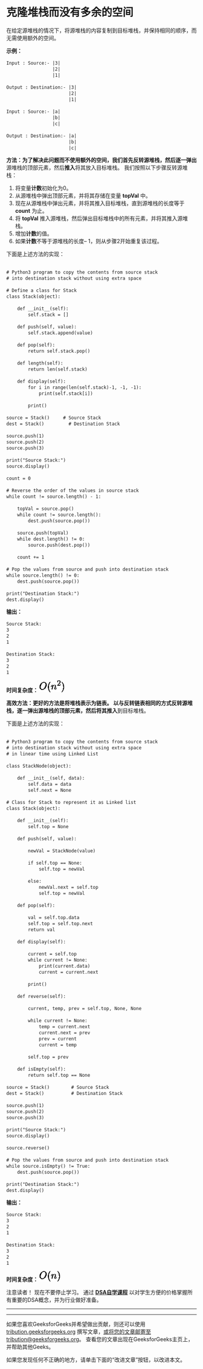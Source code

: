 # 克隆堆栈而没有多余的空间

在给定源堆栈的情况下，将源堆栈的内容复制到目标堆栈，并保持相同的顺序，而无需使用额外的空间。

**示例：**

```
Input : Source:- |3|
                 |2|
                 |1|

Output : Destination:- |3|
                       |2|
                       |1|

Input : Source:- |a|
                 |b|
                 |c|

Output : Destination:- |a|
                       |b|
                       |c|

```

**方法：**为了解决此问题而不使用额外的空间，我们首先反转源堆栈，然后**逐一弹出**源堆栈的顶部元素，然后**推入**将其放入目标堆栈。 我们按照以下步骤反转源堆栈：

1.  将变量**计数**初始化为0。
2.  从源堆栈中弹出顶部元素，并将其存储在变量 **topVal** 中。
3.  现在从源堆栈中弹出元素，并将其推入目标堆栈，直到源堆栈的长度等于 **count** 为止。
4.  将 **topVal** 推入源堆栈，然后弹出目标堆栈中的所有元素，并将其推入源堆栈。
5.  增加**计数**的值。
6.  如果**计数**不等于源堆栈的长度– 1，则从步骤2开始重复该过程。

下面是上述方法的实现：

```

# Python3 program to copy the contents from source stack 
# into destination stack without using extra space 

# Define a class for Stack 
class Stack(object): 

    def __init__(self): 
        self.stack = [] 

    def push(self, value): 
        self.stack.append(value) 

    def pop(self): 
        return self.stack.pop() 

    def length(self): 
        return len(self.stack) 

    def display(self): 
        for i in range(len(self.stack)-1, -1, -1): 
            print(self.stack[i]) 

        print() 

source = Stack()     # Source Stack 
dest = Stack()         # Destination Stack 

source.push(1) 
source.push(2) 
source.push(3) 

print("Source Stack:") 
source.display() 

count = 0

# Reverse the order of the values in source stack 
while count != source.length() - 1: 

    topVal = source.pop() 
    while count != source.length(): 
        dest.push(source.pop()) 

    source.push(topVal) 
    while dest.length() != 0: 
        source.push(dest.pop()) 

    count += 1

# Pop the values from source and push into destination stack 
while source.length() != 0: 
    dest.push(source.pop()) 

print("Destination Stack:") 
dest.display() 

```

**输出：**

```
Source Stack:
3
2
1

Destination Stack:
3
2
1

```

**时间复杂度：** ![O(n^2)](img/598be626cedc018633480e0f69670fd8.png "Rendered by QuickLaTeX.com")

**高效方法：**更好的方法是将堆栈表示为链表。 以与反转链表相同的方式反转源堆栈，**逐一弹出**源堆栈的顶部元素，然后**将其推入**到目标堆栈。

下面是上述方法的实现：

```

# Python3 program to copy the contents from source stack 
# into destination stack without using extra space  
# in linear time using Linked List 

class StackNode(object): 

    def __init__(self, data): 
        self.data = data 
        self.next = None

# Class for Stack to represent it as Linked list 
class Stack(object): 

    def __init__(self): 
        self.top = None

    def push(self, value): 

        newVal = StackNode(value) 

        if self.top == None: 
            self.top = newVal 

        else: 
            newVal.next = self.top 
            self.top = newVal  

    def pop(self): 

        val = self.top.data 
        self.top = self.top.next
        return val 

    def display(self): 

        current = self.top 
        while current != None: 
            print(current.data) 
            current = current.next

        print() 

    def reverse(self): 

        current, temp, prev = self.top, None, None

        while current != None: 
            temp = current.next
            current.next = prev 
            prev = current 
            current = temp 

        self.top = prev 

    def isEmpty(self): 
        return self.top == None

source = Stack()        # Source Stack 
dest = Stack()          # Destination Stack 

source.push(1) 
source.push(2) 
source.push(3) 

print("Source Stack:") 
source.display() 

source.reverse() 

# Pop the values from source and push into destination stack 
while source.isEmpty() != True: 
    dest.push(source.pop()) 

print("Destination Stack:") 
dest.display() 

```

**输出：**

```
Source Stack:
3
2
1

Destination Stack:
3
2
1

```

**时间复杂度：** ![O(n)](img/d5229a9c6f59029cbbb0f53974c9a9de.png "Rendered by QuickLaTeX.com")

注意读者！ 现在不要停止学习。 通过 [**DSA自学课程**](https://practice.geeksforgeeks.org/courses/dsa-self-paced?utm_source=geeksforgeeks&utm_medium=article&utm_campaign=gfg_article_dsa_content_bottom) 以对学生方便的价格掌握所有重要的DSA概念，并为行业做好准备。

* * *

* * *

如果您喜欢GeeksforGeeks并希望做出贡献，则还可以使用 [tribution.geeksforgeeks.org](https://contribute.geeksforgeeks.org/) 撰写文章，或将您的文章邮寄至tribution@geeksforgeeks.org。 查看您的文章出现在GeeksforGeeks主页上，并帮助其他Geeks。

如果您发现任何不正确的地方，请单击下面的“改进文章”按钮，以改进本文。